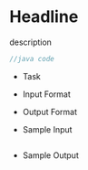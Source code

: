 # Headline

description
```java
//java code
```


- Task


- Input Format

- Output Format

- Sample Input
```

```
- Sample Output
```

```